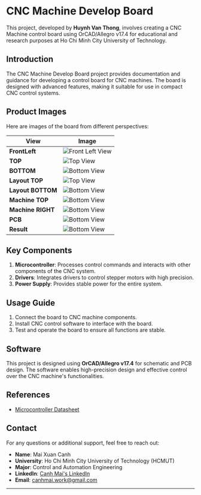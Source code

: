 # CNC Machine Develop Board

This project, developed by **Huynh Van Thong**, involves creating a CNC Machine control board using OrCAD/Allegro v17.4 for educational and research purposes at Ho Chi Minh City University of Technology.

## Introduction

The CNC Machine Develop Board project provides documentation and guidance for developing a control board for CNC machines. The board is designed with advanced features, making it suitable for use in compact CNC control systems.

## Product Images

Here are images of the board from different perspectives:

| View         | Image                                                  |
|--------------|--------------------------------------------------------|
| **FrontLeft**| ![Front Left View](Image/FrontLeft.jpg)   |
| **TOP**      | ![Top View](Image/TOP.jpg)                |
| **BOTTOM**   | ![Bottom View](Image/BOTTOM.jpg)          |
| **Layout TOP**      | ![Top View](Image/Layout_top.png)                |
| **Layout BOTTOM**   | ![Bottom View](Image/Layout_bottom.png)          |
| **Machine TOP**   | ![Bottom View](Image/Machine_TOP.jpg)          |
| **Machine RIGHT**   | ![Bottom View](Image/Machine_Right.jpg)          |
| **PCB**   | ![Bottom View](Image/PCB.jpg)          |
| **Result**   | ![Bottom View](Image/Result.png)          |



## Key Components

1. **Microcontroller**: Processes control commands and interacts with other components of the CNC system.
2. **Drivers**: Integrates drivers to control stepper motors with high precision.
3. **Power Supply**: Provides stable power for the entire system.

## Usage Guide

1. Connect the board to CNC machine components.
2. Install CNC control software to interface with the board.
3. Test and operate the board to ensure all functions are stable.

## Software

This project is designed using **OrCAD/Allegro v17.4** for schematic and PCB design. The software enables high-precision design and effective control over the CNC machine's functionalities.

## References

- [Microcontroller Datasheet](https://ww1.microchip.com/downloads/en/DeviceDoc/Atmel-7810-Automotive-Microcontrollers-ATmega328P_Datasheet.pdf)

## Contact

For any questions or additional support, feel free to reach out:

- **Name**: Mai Xuan Canh
- **University**: Ho Chi Minh City University of Technology (HCMUT)
- **Major**: Control and Automation Engineering
- **LinkedIn**: [Canh Mai's LinkedIn](https://www.linkedin.com/in/maixuancanh2003/)
- **Email**: canhmai.work@gmail.com

---


